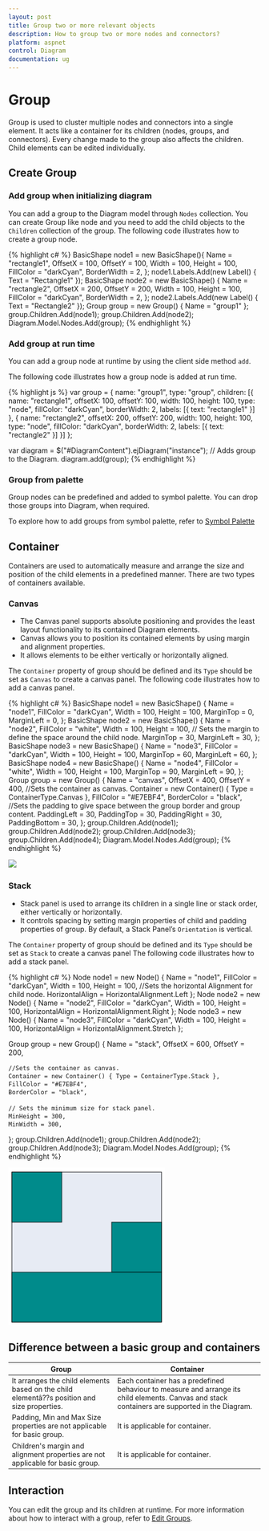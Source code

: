```yaml
---
layout: post
title: Group two or more relevant objects
description: How to group two or more nodes and connectors?
platform: aspnet
control: Diagram
documentation: ug
---
```


# Group

Group is used to cluster multiple nodes and connectors into a single element. It acts like a container for its children (nodes, groups, and connectors). Every change made to the group also affects the children. Child elements can be edited individually. 

## Create Group

### Add group when initializing diagram

You can add a group to the Diagram model through `Nodes` collection. You can create Group like node and you need to add the child objects to the `Children` collection of the group. The following code illustrates how to create a group node.

{% highlight c# %}
BasicShape node1 = new BasicShape(){
    Name = "rectangle1",
    OffsetX = 100,
    OffsetY = 100,
    Width = 100,
    Height = 100,
    FillColor = "darkCyan",
    BorderWidth = 2, 
};
node1.Labels.Add(new Label() { Text = "Rectangle1" });
BasicShape node2 = new BasicShape()
{
    Name = "rectangle2",
    OffsetX = 200,
    OffsetY = 200,
    Width = 100,
    Height = 100,
    FillColor = "darkCyan",
    BorderWidth = 2,
};
node2.Labels.Add(new Label() { Text = "Rectangle2" });
Group group = new Group() { Name = "group1" };
group.Children.Add(node1);
group.Children.Add(node2);
Diagram.Model.Nodes.Add(group);
{% endhighlight %}

### Add group at run time

You can add a group node at runtime by using the client side method `add`.

The following code illustrates how a group node is added at run time.

{% highlight js %}
var group = {
	name: "group1",
	type: "group",
	children: [{
		name: "rectangle1",
		offsetX: 100,
		offsetY: 100,
		width: 100,
		height: 100,
		type: "node",
		fillColor: "darkCyan",
		borderWidth: 2,
		labels: [{
			text: "rectangle1"
		}]
	}, {
		name: "rectangle2",
		offsetX: 200,
		offsetY: 200,
		width: 100,
		height: 100,
		type: "node",
		fillColor: "darkCyan",
		borderWidth: 2,
		labels: [{
			text: "rectangle2"
		}]
	}]
};

var diagram = $("#DiagramContent").ejDiagram("instance");
// Adds group to the Diagram.
diagram.add(group);
{% endhighlight %}

### Group from palette

Group nodes can be predefined and added to symbol palette. You can drop those groups into Diagram, when required.

To explore how to add groups from symbol palette, refer to [Symbol Palette](/aspnet/Diagram/Symbol-Palette "Symbol Palette")

## Container

Containers are used to automatically measure and arrange the size and position of the child elements in a predefined manner.
There are two types of containers available.

### Canvas

* The Canvas panel supports absolute positioning and provides the least layout functionality to its contained Diagram elements. 
* Canvas allows you to position its contained elements by using margin and alignment properties.
* It allows elements to be either vertically or horizontally aligned.

The `Container` property of group should be defined and its `Type` should be set as `Canvas` to create a canvas panel. The following code illustrates how to add a canvas panel.

{% highlight c# %}
BasicShape node1 = new BasicShape()
{
    Name = "node1",
    FillColor = "darkCyan",
    Width = 100,
    Height = 100,
    MarginTop = 0,
    MarginLeft = 0,
};
BasicShape node2 = new BasicShape()
{
    Name = "node2",
    FillColor = "white",
    Width = 100,
    Height = 100,
    // Sets the margin to define the space around the child node.
    MarginTop = 30,
    MarginLeft = 30,
};
BasicShape node3 = new BasicShape()
{
    Name = "node3",
    FillColor = "darkCyan",
    Width = 100,
    Height = 100,
    MarginTop = 60,
    MarginLeft = 60,
};
BasicShape node4 = new BasicShape()
{
    Name = "node4",
    FillColor = "white",
    Width = 100,
    Height = 100,
    MarginTop = 90,
    MarginLeft = 90,
};
Group group = new Group()
{
    Name = "canvas",
    OffsetX = 400,
    OffsetY = 400,
    //Sets the container as canvas.
    Container = new Container() { Type = ContainerType.Canvas },
    FillColor = "#E7EBF4",
    BorderColor = "black",
    //Sets the padding to give space between the group border and group content.
    PaddingLeft = 30,
    PaddingTop = 30,
    PaddingRight = 30,
    PaddingBottom = 30,
};
group.Children.Add(node1);
group.Children.Add(node2);
group.Children.Add(node3);
group.Children.Add(node4);
Diagram.Model.Nodes.Add(group);
{% endhighlight %}

![](/Group_images/Group_img9.png)

### Stack

* Stack panel is used to arrange its children in a single line or stack order, either vertically or horizontally.
* It controls spacing by setting margin properties of child and padding properties of group. By default, a Stack Panel’s `Orientation` is vertical. 

The `Container` property of group should be defined and its `Type` should be set as `Stack` to create a canvas panel The following code illustrates how to add a stack panel.

{% highlight c# %}
Node node1 = new Node() {
    Name = "node1", FillColor = "darkCyan", Width = 100, Height = 100,
    //Sets the horizontal Alignment for child node.
    HorizontalAlign = HorizontalAlignment.Left
};
Node node2 = new Node() { 
    Name = "node2", FillColor = "darkCyan", Width = 100, Height = 100,
    HorizontalAlign = HorizontalAlignment.Right
};
Node node3 = new Node()
{
    Name = "node3", FillColor = "darkCyan", Width = 100, Height = 100,
    HorizontalAlign = HorizontalAlignment.Stretch
};

Group group = new Group() {
    Name = "stack",
    OffsetX = 600,
    OffsetY = 200,

    //Sets the container as canvas.
    Container = new Container() { Type = ContainerType.Stack },
    FillColor = "#E7EBF4",
    BorderColor = "black",

    // Sets the minimum size for stack panel.
    MinHeight = 300,
    MinWidth = 300,
};
group.Children.Add(node1);
group.Children.Add(node2);
group.Children.Add(node3);
Diagram.Model.Nodes.Add(group);
{% endhighlight %}

![](/aspnet/Diagram/Group_images/Group_img10.png)

## Difference between a basic group and containers

| Group | Container |
|---|---|
| It arranges the child elements based on the child elementâ??s position and size properties. | Each container has a predefined behaviour to measure and arrange its child elements. Canvas and stack containers are supported in the Diagram. |
| Padding, Min and Max Size properties are not applicable for basic group. | It is applicable for container. |
| Children's margin and alignment properties are not applicable for basic group. | It is applicable for container. |

## Interaction

You can edit the group and its children at runtime. For more information about how to interact with a group, refer to [Edit Groups](/aspnet/Diagram/Interaction#selection "Interaction").